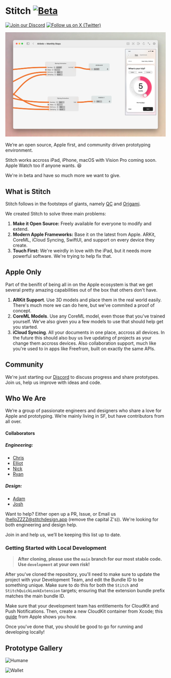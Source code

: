 # Stitch [![Beta](https://img.shields.io/badge/status-beta-orange?style=flat-square)](#)

[![Join our Discord](https://img.shields.io/discord/1332128366723203158?color=blue&label=Discord&logo=discord&cacheSeconds=3600)](https://discord.gg/eRk7D8jsD7) [![Follow us on X (Twitter)](https://img.shields.io/twitter/follow/stitchdesignapp?style=social)](https://x.com/stitchdesignapp)

![header](README_Assets/airbnb-monthystays.png)

We’re an open source, Apple first, and community driven prototyping environment.

Stitch works accross iPad, iPhone, macOS with Vision Pro coming soon. Apple Watch too if anyone wants. 😆

We're in beta and have so much more we want to give.

## What is Stitch
Stitch follows in the footsteps of giants, namely [QC](https://en.wikipedia.org/wiki/Quartz_Composer) and [Origami](http://origami.design).

We created Stitch to solve three main problems:

1. **Make it Open Source:** Freely available for everyone to modify and extend.
2. **Modern Apple Frameworks:** Base it on the latest from Apple. ARKit, CoreML, iCloud Syncing, SwiftUI, and support on every device they create.
3. **Touch First:** We're weirdly in love with the iPad, but it needs more powerful software. We're trying to help fix that.

## Apple Only
Part of the benifit of being all in on the Apple ecosystem is that we get several pretty amazing capabilities out of the box that others don't have.

1. **ARKit Support**. Use 3D models and place them in the real world easily. There's much more we can do here, but we've commited a proof of concept.
2. **CoreML Models**. Use any CoreML model, even those that you've trained yourself. We've also given you a few models to use that should help get you started.
3. **iCloud Syncing**. All your documents in one place, accross all devices. In the future this should also buy us live updating of projects as your change them accross devices. Also collaboration support, much like you're used to in apps like Freefrom, built on exactly the same APIs.

## Community

We're just starting our [Discord](https://discord.gg/eRk7D8jsD7) to discuss progress and share prototypes. Join us, help us improve with ideas and code. 


## Who We Are

We’re a group of passionate engineers and designers who share a love for Apple and prototyping. We’re mainly living in SF, but have contributors from all over.

#### Collaborators
##### Engineering:
* [Chris](https://github.com/pianostringquartet)
* [Elliot](https://github.com/ellbosch)
* [Nick](https://x.com/nickarner)
* [Ryan](https://www.ryapapap.com)

##### Design:
* [Adam](https://adammenges.com)
* [Josh](https://x.com/joshuapekera)

Want to help? Either open up a PR, Issue, or Email us (helloZZZZ@stitchdesign.app (remove the capital Z's)). We're looking for both engineering and design help.

Join in and help us, we’ll be keeping this list up to date.

### Getting Started with Local Development

> **After cloning, please use the `main` branch for our most stable code. Use `development` at your own risk!**

After you've cloned the repository, you'll need to make sure to update the project with your Development Team, and edit the Bundle ID to be something unique. Make sure to do this for both the `Stitch` and `StitchQuickLookExtension` targets; ensuring that the extension bundle prefix matches the main bundle ID.

Make sure that your development team has entitlements for CloudKit and Push Notifications. Then, create a new CloudKit container from Xcode; this [guide](https://developer.apple.com/documentation/cloudkit/enabling_cloudkit_in_your_app#3403299) from Apple shows you how. 

Once you've done that, you should be good to go for running and developing locally!

## Prototype Gallery

![Humane](README_Assets/Humane_GIF.gif)

![Wallet](README_Assets/Wallet_GIF.gif)
